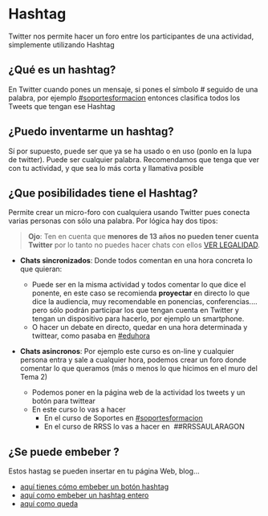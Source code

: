 # Hashtag

Twitter nos permite hacer un foro entre los participantes de una actividad, simplemente utilizando Hashtag

## ¿Qué es un hashtag?

En Twitter cuando pones un mensaje, si pones el símbolo # seguido de una palabra, por ejemplo [#soportesformacion](https://twitter.com/search?q=%23soportesformacion&amp;src=typd) entonces clasifica todos los Tweets que tengan ese Hashtag

## ¿Puedo inventarme un hashtag?

Sí por supuesto, puede ser que ya se ha usado o en uso (ponlo en la lupa de twitter). Puede ser cualquier palabra. Recomendamos que tenga que ver con tu actividad, y que sea lo más corta y llamativa posible

## ¿Que posibilidades tiene el Hashtag?

Permite crear un micro-foro con cualquiera usando Twitter pues conecta varias personas con sólo una palabra. Por lógica hay dos tipos:

>**Ojo**: Ten en cuenta que **menores de 13 años no pueden tener cuenta Twitter** por lo tanto no puedes hacer chats con ellos [VER LEGALIDAD](https://catedu.github.io/rrss-classroom/ojo-no-es-legal.html).

- **Chats sincronizados**: Donde todos comentan en una hora concreta lo que quieran:
    - Puede ser en la misma actividad y todos comentar lo que dice el ponente, en este caso se recomienda **proyectar** en directo lo que dice la audiencia, muy recomendable en ponencias, conferencias.... pero sólo podrán participar los que tengan cuenta en Twitter y tengan un dispositivo para hacerlo, por ejemplo un smartphone.
    - O hacer un debate en directo, quedar en una hora determinada y twittear, como pasaba en [#eduhora](https://twitter.com/search?q=%23eduhora&amp;src=typd)
    
- **Chats asincronos**: Por ejemplo este curso es on-line y cualquier persona entra y sale a cualquier hora, podemos crear un foro donde comentar lo que queramos (más o menos lo que hicimos en el muro del Tema 2)
    - Podemos poner en la página web de la actividad los tweets y un botón para twittear
    - En este curso lo vas a hacer
        - En el curso de Soportes en [#soportesformacion](https://twitter.com/search?q=%23soportesformacion&amp;src=typd)
        - En el curso de RRSS lo vas a hacer en  ##RRSSAULARAGON

## ¿Se puede embeber ?

Estos hastag se pueden insertar en tu página Web, blog... 

* [aquí tienes cómo embeber un botón hashtag](https://catedu.github.io/soportes-informaticos-profesorado/embeber_botn_hashtag.html)
* [aquí como embeber un hashtag entero](https://catedu.github.io/soportes-informaticos-profesorado/embeber_tweets_hashtag.html)
* [aquí como queda](https://catedu.github.io/soportes-informaticos-profesorado/cmo_queda_vamos_a_verlo_soportesformacion.html)

